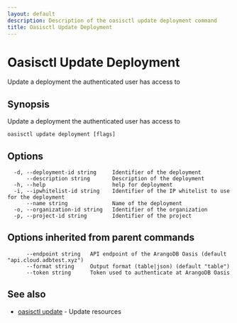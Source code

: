 ```yaml
---
layout: default
description: Description of the oasisctl update deployment command
title: Oasisctl Update Deployment
---
```

# Oasisctl Update Deployment

Update a deployment the authenticated user has access to

## Synopsis

Update a deployment the authenticated user has access to

```
oasisctl update deployment [flags]
```

## Options

```
  -d, --deployment-id string     Identifier of the deployment
      --description string       Description of the deployment
  -h, --help                     help for deployment
  -i, --ipwhitelist-id string    Identifier of the IP whitelist to use for the deployment
      --name string              Name of the deployment
  -o, --organization-id string   Identifier of the organization
  -p, --project-id string        Identifier of the project
```

## Options inherited from parent commands

```
      --endpoint string   API endpoint of the ArangoDB Oasis (default "api.cloud.adbtest.xyz")
      --format string     Output format (table|json) (default "table")
      --token string      Token used to authenticate at ArangoDB Oasis
```

## See also

* [oasisctl update](oasisctl-update.html)	 - Update resources

